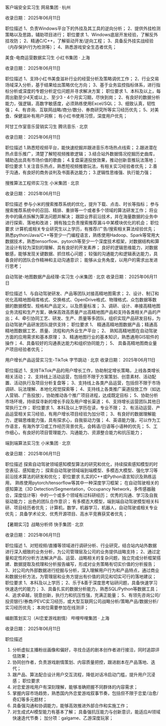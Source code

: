 客户端安全实习生
网易集团 · 杭州

收录日期： 2025年06月11日

职位描述
1、负责Windows平台下的外挂及其工具的逆向分析；
2、提供外挂检测策略以及思路，辅助项目进行；
职位要求
1、Windows底层开发经验，了解反外挂攻防；
2、精通C/C++，了解驱动开发/逆向工程；
3、具备反外挂实战经验（内存保护/行为检测等）；
4、熟悉游戏安全生态者优先；


美食-电商运营数据实习生
小红书集团 · 上海

收录日期： 2025年06月11日

职位描述
1、支持小红书美食滋补行业的经营分析及策略调优工作；
2、行业交易场域深入分析，基于结果给出策略优化方向；
3、基于业务监控指标体系，进行指标分析或深度的专题分析定位问题并寻求解决方案；
职位要求
1、本科及以上，每周出勤至少4天或以上、至少3 - 4个月实习期，尽快到岗；
2、有良好的数据分析能力，强逻辑，高数字敏感度，必须熟练使用Excel/SQL；
3、细致认真，韧性强；
4、有咨询、互联网战略/商分/数分、券商研究所等实习经历优先；
5、对美食、保健滋补有用户洞察；
有小红书使用习惯，深度用户优先；


阿甘工作室音乐营销实习生
腾讯音乐 · 北京

收录日期： 2025年06月11日

职位描述
1.熟悉短视频平台，能快速挖掘并跟进音乐市场热点线索；
2.跟进潜在热点音乐推广，清楚了解短视频推歌逻辑；
3.结合站外数据情况挖掘历史曲库，辅助选出具有市场价值的歌曲；
4.复盘渠道投放效果，推动创新音推玩法落地；
职位要求
1.关注音乐热点，熟悉短视频推歌玩法，有相关实习经验者优先；
2.善于沟通，有良好的商务谈判及书面表达能力；
3.逻辑性思维强、执行能力强；


搜推算法工程师实习生
小米集团 · 北京

收录日期： 2025年06月11日

职位描述
参与小米的搜索推荐系统的优化，提升下载、点击、时长等指标；
参与搜索推荐系统中的召回、精排、重排等一个或者多个领域的算法研发工作；
将业务中的痛点拆解为算法问题并解决；
跟踪业界前沿技术，并在海量数据的业务中进行探索、落地和改进；
拥有独立负责搜索推荐漏斗中某模块优化的机会；
职位要求
计算机或相关专业研究生以上学历，有推荐/广告/搜索相关算法经验优先；
熟悉python/Java/C++等至少一门编程语言，熟练使用Hadoop、Spark等常用大数据技术，熟悉tensorflow、pytorch等至少一个深度技术框架，对数据结构和算法设计有较为深刻的理解、具有良好的开发素养；
良好的逻辑思维能力，对数据敏感，能够发现关键数据、抓住核心问题；
较强的沟通能力和逻辑表达能力，具备良好的团队合作精神和主动沟通意识；
能够从业务角度，以用户的需求出发进行思考；


自动驾驶-地图数据产品经理-实习生
小米集团 · 北京
收录日期： 2025年06月11日

职位描述
1、与自动驾驶研发、产品等团队对接高精地图需求；
2、设计、制订和优化高精地图母库格式、交换格式、OpenDrive格式、物理格式、众包数据等数据的数据模型、规格和产品定义，以及质量标准；
3、调研、设计、串接高精地图业务流程和生产方案，确保高效高质量产出高精地图产品和支持各类相关产品的产出；
4、牵引协同工艺、研发、生产、质量等多团队，组织实现产品研发目标，为自动驾驶产品研发团队提供支持；
职位要求
1、 精通高精地图数据产品；精通高精地图数据工艺、质量、流程和内外业生产平台；
2、 熟知高精地图在自动驾驶方面的应用需求和基本原理；
3、精通地图行业的基本知识，熟悉通用GIS软件的操作；
4、具备较好的沟通表达能力和组织协同能力；
5、 具备高精地图商业量产项目经验者优先；


用户增长产品运营实习生-TikTok
字节跳动 · 北京
收录日期： 2025年06月11日

职位描述
1、支持TikTok产品的用户增长工作，协助制定增长策略，上线各类增长相关活动；
2、支持线上活动运营，包括但不限于方案策划、创意素材、活动配置、活动执行及项目分析复盘等；
3、支持线上各类产品运营，包括但不限于市场调研、玩法理解、本地化视觉探索等；
4、支持线上各类推广渠道投放工作（如达人营销、广告投放），协助推动各个推广项目进程，达成既定目标；
5、协助分析市场环境，持续探寻新的增长手段及用户增长渠道；
6、支持增长运营团队其他日常执行工作；
职位要求
1、本科及以上学历在读，专业不限；
2、有活动运营、产品运营相关实习经验，有用户增长项目经验为加分项；
3、有良好的数据理解能力，逻辑思维能力强，具有探求心，自我驱动力强；
4、英语能力强，可以作为工作语言，有海外学习或工作经历背景优先，会韩语/日语等小语种的优先；
5、工作细心，有良好的项目管理能力、沟通能力、资源整合能力和抗压能力；


端到端算法实习生
小米集团 · 北京

收录日期： 2025年06月11日

职位描述
探索自动驾驶领域感知模型算法的研究和优化，持续探索感知模型的时空表征、感知能力；
探索自动驾驶领域端到端模型、多模态大模型、强化学习等前沿技术算法的研发和优化；
职位要求
扎实的C++或Python语言知识及熟练运用， 熟练使用pytorch/tensorflow等其中一种深度学习框架；
在自动驾驶相关的感知算法（3D Detection/Segmentation，Occupancy Network，多传感器融合，深度估计等）中的一个或多个领域有过科研经历；
优秀的沟通、学习及自我驱动能力；
出色的团队合作意识；
有多模态大模型，端到端自动驾驶模型相关科研、项目经历者优先；
计算机，数学，机器学习，机器人，自动驾驶或相关专业优先；
具备学术论文、优秀开源项目、高水平竞赛获奖者优先；


【暑期实习】战略分析师
快手集团 · 北京

收录日期： 2025年06月11日

职位描述
1、对短视频/直播等领域进行调研分析、行业研究，结合站内站外数据进行深入细致的业务分析，为公司管理层及公司的业务提供战略支持；
2、通过定量和定性的分析方法解决产品、运营、战略相关的复杂问题，独立完成分析框架搭建、数据提取及梳理和分析报告编写，形成对业务策略有切实价值的分析报告；
3、对公司内外部数据进行挖掘与分析，深入理解用户行为和产品特点，通过商业和数据分析方法，为管理层和业务方提出有价值的洞见和切实可行的落地建议；
职位要求
1、本科及以上学历；
2、乐于&善于深度思考钻研问题，具备快速学习快速迭代的能力；
3、具备扎实的数据分析能力，熟悉SQL/Python等数据工具；
4、追求卓越，锐意创新，执行力和抗压性强，充满正能量；
5、有领先咨询公司/投资银行/券商/PEVC实习经历，或大型互联网公司战略分析/策略产品/数据分析/实习经历优先；
本岗位需要参加在线测评；


编剧策划实习（AI恋爱游戏剧情）
哔哩哔哩集团 · 上海

收录日期： 2025年06月11日

职位描述
1. 分析虚拟主播粉丝画像和偏好，寻找合适的剧本创作者进行接洽，同时追踪评估效果；
2. 协同创作者，负责游戏剧情策划、内容质量把控，跟进剧本在产品落地、迭代；
3. 跟产品、算法配合设计用户交互流程，降低对话冷启动门槛，提升用户沉浸感；
职位要求
1. 对恋爱游戏用户有深刻理解，能够准确把握不同群体的内容需求；
2. 掌握内容市场趋势，熟悉国内外恋爱游戏叙事节奏，包括但不限于恋爱/治愈/奇幻等多元题材；
3. 具备强沟通和协调能力，能够高效推进外部合作和实施工作；
4. 对生成式AI模型能力有基本了解；
具备强抗压能力与创新意识，能适应AI领域快速迭代节奏；
加分项：galgame、乙游深度玩家；


